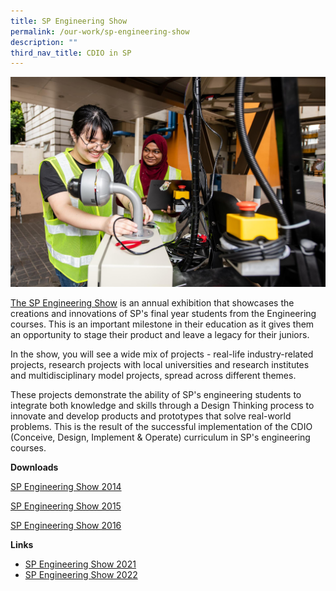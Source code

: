 ```yaml
---
title: SP Engineering Show
permalink: /our-work/sp-engineering-show
description: ""
third_nav_title: CDIO in SP
---
```

![](/images/engineering-show.jpg)

[The SP Engineering Show](https://www.sp.edu.sg/cls/sp-engineering-show) is an annual exhibition that showcases the creations and innovations of SP's final year students from the Engineering courses. This is an important milestone in their education as it gives them an opportunity to stage their product and leave a legacy for their juniors.

In the show, you will see a wide mix of projects - real-life industry-related projects, research projects with local universities and research institutes and multidisciplinary model projects, spread across different themes.

These projects demonstrate the ability of SP's engineering students to integrate both knowledge and skills through a Design Thinking process to innovate and develop products and prototypes that solve real-world problems. This is the result of the successful implementation of the CDIO (Conceive, Design, Implement & Operate) curriculum in SP's engineering courses.

**Downloads**

[SP Engineering Show 2014](/files/SPES2014.pdf)

[SP Engineering Show 2015](/files/SPES2015.pdf)

[SP Engineering Show 2016](/files/SPES2016.pdf)



**Links**

*  [SP Engineering Show 2021](https://industry.sp.edu.sg/department-tiearchive/sp-engineering-show-2021/)
*  [SP Engineering Show 2022](https://www.sp.edu.sg/cls/sp-engineering-show)